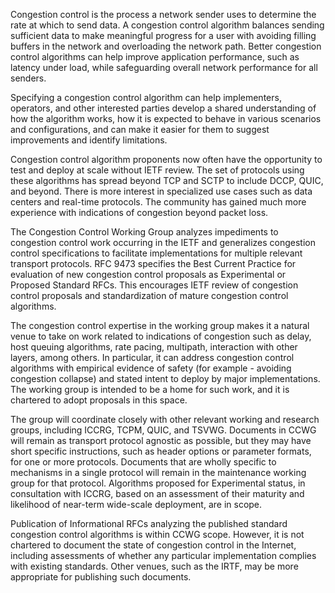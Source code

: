 Congestion control is the process a network sender uses to determine the rate at which to send data. A congestion control algorithm balances sending sufficient data to make meaningful progress for a user with avoiding filling buffers in the network and overloading the network path. Better congestion control algorithms can help improve application performance, such as latency under load, while safeguarding overall network performance for all senders.

Specifying a congestion control algorithm can help implementers, operators, and other interested parties develop a shared understanding of how the algorithm works, how it is expected to behave in various scenarios and configurations, and can make it easier for them to suggest improvements and identify limitations.

Congestion control algorithm proponents now often have the opportunity to test and deploy at scale without IETF review. The set of protocols using these algorithms has spread beyond TCP and SCTP to include DCCP, QUIC, and beyond. There is more interest in specialized use cases such as data centers and real-time protocols. The community has gained much more experience with indications of congestion beyond packet loss.

The Congestion Control Working Group analyzes impediments to congestion control work occurring in the IETF and generalizes congestion control specifications to facilitate implementations for multiple relevant transport protocols. RFC 9473 specifies the Best Current Practice for evaluation of new congestion control proposals as Experimental or Proposed Standard RFCs. This encourages IETF review of congestion control proposals and standardization of mature congestion control algorithms.

The congestion control expertise in the working group makes it a natural venue to take on work related to indications of congestion such as delay, host queuing algorithms, rate pacing, multipath, interaction with other layers, among others. In particular, it can address congestion control algorithms with empirical evidence of safety (for example - avoiding congestion collapse) and stated intent to deploy by major implementations. The working group is intended to be a home for such work, and it is chartered to adopt proposals in this space.

The group will coordinate closely with other relevant working and research groups, including ICCRG, TCPM, QUIC, and TSVWG. Documents in CCWG will remain as transport protocol agnostic as possible, but they may have short specific instructions, such as header options or parameter formats, for one or more protocols. Documents that are wholly specific to mechanisms in a single protocol will remain in the maintenance working group for that protocol. Algorithms proposed for Experimental status, in consultation with ICCRG, based on an assessment of their maturity and likelihood of near-term wide-scale deployment, are in scope.

Publication of Informational RFCs analyzing the published standard congestion control algorithms is within CCWG scope. However, it is not chartered to document the state of congestion control in the Internet, including assessments of whether any particular implementation complies with existing standards. Other venues, such as the IRTF, may be more appropriate for publishing such documents.
